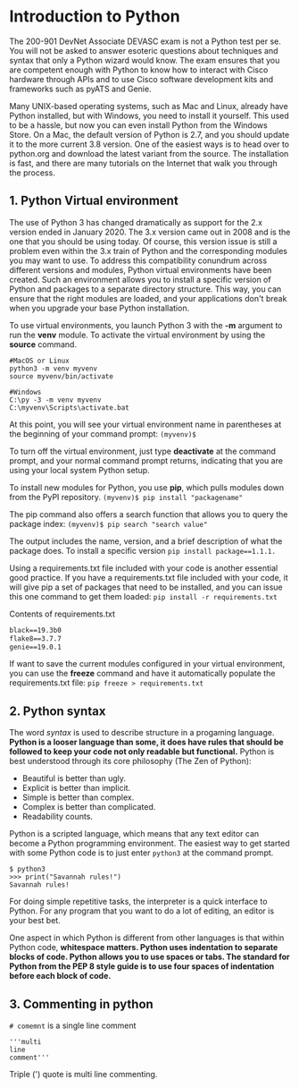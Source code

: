 # Introduction to Python

The 200-901 DevNet Associate DEVASC exam is not a Python test per se. You will not be asked to answer esoteric questions about techniques and syntax that only a Python wizard would know. The exam ensures that you are competent enough with Python to know how to interact with Cisco hardware through APIs and to use Cisco software development kits and frameworks such as pyATS and Genie.

Many UNIX-based operating systems, such as Mac and Linux, already have Python installed, but with Windows, you need to install it yourself. This used to be a hassle, but now you can even install Python from the Windows Store. On a Mac, the default version of Python is 2.7, and you should update it to the more current 3.8 version. One of the easiest ways is to head over to python.org and download the latest variant from the source. The installation is fast, and there are many tutorials on the Internet that walk you through the process.

## 1. Python Virtual environment

The use of Python 3 has changed dramatically as support for the 2.x version ended in January 2020. The 3.x version came out in 2008 and is the one that you should be using today. Of course, this version issue is still a problem even within the 3.x train of Python and the corresponding modules you may want to use. To address this compatibility conundrum across different versions and modules, Python virtual environments have been created. 
Such an environment allows you to install a specific version of Python and packages to a separate directory structure. This way, you can ensure that the right modules are loaded, and your applications don't break when you upgrade your base Python installation. 

To use virtual environments, you launch Python 3 with the **-m** argument to run the **venv** module. To activate the virtual environment by using the **source** command.

```
#MacOS or Linux
python3 -m venv myvenv
source myvenv/bin/activate
```

```
#Windows
C:\py -3 -m venv myvenv
C:\myvenv\Scripts\activate.bat
```
At this point, you will see your virtual environment name in parentheses at the beginning of your command prompt: ```(myvenv)$```

To turn off the virtual environment, just type **deactivate** at the command prompt, and your normal command prompt returns, indicating that you are using your local system Python setup.

To install new modules for Python, you use **pip**, which pulls modules down from the PyPI repository. ```(myvenv)$ pip install "packagename"``` 

The pip command also offers a search function that allows you to query the package index: ```(myvenv)$ pip search "search value"``` 

The output includes the name, version, and a brief description of what the package does. To install a specific version ```pip install package==1.1.1.``` 

Using a requirements.txt file included with your code is another essential good practice. If you have a requirements.txt file included with your code, it will give pip a set of packages that need to be installed, and you can issue this one command to get them loaded: ```pip install -r requirements.txt ```

Contents of requirements.txt
```ansible==2.6.3
black==19.3b0
flake8==3.7.7
genie==19.0.1
```
If want to save the current modules configured in your virtual environment, you can use the **freeze** command and have it automatically populate the requirements.txt file: ```pip freeze > requirements.txt```

## 2. Python syntax

The word *syntax* is used to describe structure in a progaming language. **Python is a looser language than some, it does have rules that should be followed to keep your code not only readable but functional.**  Python is best understood through its core philosophy (The Zen of Python):

- Beautiful is better than ugly.
- Explicit is better than implicit.
- Simple is better than complex.
- Complex is better than complicated.
- Readability counts.

Python is a scripted language, which means that any text editor can become a Python programming environment. The easiest way to get started with some Python code is to just enter ```python3``` at the command prompt.

```
$ python3
>>> print("Savannah rules!")
Savannah rules!
```
For doing simple repetitive tasks, the interpreter is a quick interface to Python. For any program that you want to do a lot of editing, an editor is your best bet.

One aspect in which Python is different from other languages is that within Python code, **whitespace matters. Python uses indentation to separate blocks of code.
Python allows you to use spaces or tabs. The standard for Python from the PEP 8 style guide is to use four spaces of indentation before each block of code.**

## 3. Commenting in python

```# comemnt``` is a single line comment
```
'''multi
line
comment'''
``` 
Triple (') quote is multi line commenting.

